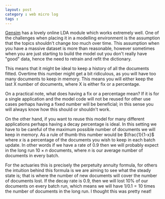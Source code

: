 ```yaml
---
layout: post
category : web micro log
tags :
---
```


[Gensim](http://radimrehurek.com/gensim/models/ldamodel.html) has a lovely online LDA module which works extremely well. One of the challenges when placing it in a modelling environment is the assumption that the topics shouldn't change _too_ much over time. This assumption when you have a massive dataset is more than reasonable, however sometimes when you are just starting to build the model out you don't really have "good" data, hence the need to retrain and refit the dictionary.

This means that it might be ideal to keep a history of all the documents fitted. Overtime this number might get a bit ridiculous, as you will have too many documents to keep in memory. This means you will either keep the last X number of documents, where X is either fix or a percentage.

On a practical note, what does having a fix or a percentage mean? If it is for a single application and the model code will not be reused for other use cases perhaps having a fixed number will be beneficial; in this sense you will always know how this should or shouldn't work.

On the other hand, if you want to reuse this model for many different applications perhaps having a decay percentage is ideal. In this setting we have to be careful of the maximum possible number of documents we will keep in memory. As a rule of thumb this number would be $\frac{1}{1-x}$ where $x$ is a percentage of the documents you wish to keep in each batch update. In other words if we have a rate of $0.9$ then we will probably expect in the long run $10\times n$ documents, where $n$ is our average number of documents in every batch.  

For the actuaries this is precisely the perpetuity annuity formula, for others the intuition behind this formula is we are aiming to see what the steady state is; that is where the number of new documents will cover the number of documents lost. If the decay rate is $0.9$, then we will lost $10\%$ of our documents on every batch run, which means we will have $1/0.1 = 10$ times the number of documents in the long run. I thought this was pretty neat!

